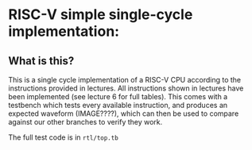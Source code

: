 # RISC-V simple single-cycle implementation:

## What is this?

This is a single cycle implementation of a RISC-V CPU according to the instructions provided in lectures. All instructions shown in lectures have been implemented (see lecture 6 for full tables). This comes with a testbench which tests every available instruction, and produces an expected waveform (IMAGE????), which can then be used to compare against our other branches to verify they work.

The full test code is in `rtl/top.tb`
